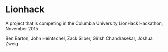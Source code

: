 # Lionhack
A project that is competing in the Columbia University LionHack Hackathon, November 2015

Ben Barton,
John Heintschel,
Zack Silber, 
Girish Chandrasekar,
Joshua Zweig
